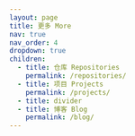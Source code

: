 ```yaml
---
layout: page
title: 更多 More
nav: true
nav_order: 4
dropdown: true
children:
  - title: 仓库 Repositories
    permalink: /repositories/
  - title: 项目 Projects
    permalink: /projects/
  - title: divider
  - title: 博客 Blog
    permalink: /blog/
---
```

